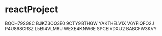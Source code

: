 # reactProject
BQCH79SG8C
BJKZ3OQ3E0
9CTY9BTHGW
YAKTHELVIX
V6YFIQFO2J
P4U868CRSZ
L5BI4VLM6U
WEXE4KNW6E
SPCEIVDXU2
BABCFW3KVY
